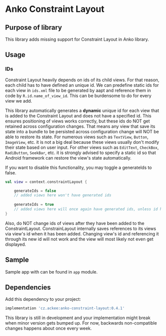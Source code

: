 # Anko Constraint Layout
## Purpose of library

This library adds missing support for Constraint Layout in Anko library.

## Usage

### IDs

Constraint Layout heavily depends on ids of its child views. 
For that reason, each child has to have defined an unique id.
We can predefine static ids for each view in `ids.xml` file to be generated by aapt and reference
them in code by `R.id.name_of_view_id`. This can be burdensome to do for every view we add.

This library automatically generates a **dynamic** unique id for each view that is added to the 
Constraint Layout and does not have a specified id.
This ensures positioning of views works correctly, but these ids do NOT get retained across 
configuration changes. That means any view that save its state into a bundle to be persisted across
configuration change will NOT be able to restore its state.
For numerous views such as `TextView`, `Button`, `ImageView`, etc. it is not a big deal because these
views usually don't modify their state based on user input. For other views such as `EditText`, 
`CheckBox`, `RadiButton`, `SeekBar`, etc. it is strongly advised to specify a static id so that
Android framework can restore the view's state automatically.

If you want to disable this functionality, you may toggle a generateIds to false.
```kotlin
val view = context.constraintLayout {

    generateIds = false
    // added views here won't have generated ids
                 
    generateIds = true
    // added views here will once again have generated ids, unless id has been assigned during its creation
}
```

Also, do NOT change ids of views after they have been added to the ConstraintLayout. ConstrainLayout
internally saves references to its views via view's id when it has been added. Changing view's id
and referencing it through its new id will not work and the view will most likely not even get displayed.

## Sample

Sample app with can be found in `app` module.

## Dependencies

Add this dependency to your project:
```groovy
implementation 'cz.ackee:anko-constraint-layout:0.4.1'
```

This library is still in development and your implementation might break when minor version gets bumped up. For now, backwards non-compatible changes happens about once every week. 
